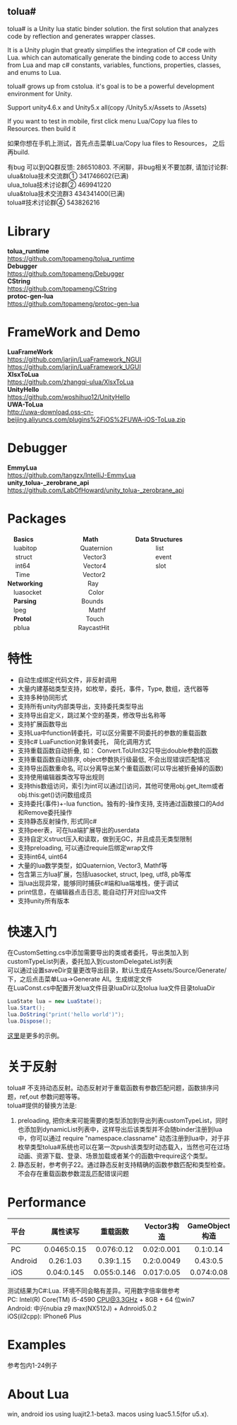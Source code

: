 ## tolua#

tolua# is a Unity lua static binder solution. the first solution that analyzes code by reflection and generates wrapper classes.

It is a Unity plugin that greatly simplifies the integration of C# code with Lua. which can automatically generate the binding code to access Unity from Lua and map c# constants, variables, functions, properties, classes, and enums to Lua.

tolua# grows up from cstolua. it's goal is to be a powerful development environment for Unity.

Support unity4.6.x and Unity5.x all(copy /Unity5.x/Assets to /Assets)

If you want to test in mobile, first click menu Lua/Copy lua files to Resources. then build it

如果你想在手机上测试，首先点击菜单Lua/Copy lua files to Resources， 之后再build.

有bug 可以到QQ群反馈: 286510803. 不闲聊，非bug相关不要加群, 请加讨论群: <br>
ulua&tolua技术交流群① 341746602(已满) <br>
ulua_tolua技术讨论群② 469941220 <br>
ulua&tolua技术交流群3 434341400(已满) <br>
tolua#技术讨论群④ 543826216<br>

# Library
**tolua_runtime** <br>
https://github.com/topameng/tolua_runtime <br>
**Debugger** <br>
https://github.com/topameng/Debugger <br>
**CString** <br>
https://github.com/topameng/CString <br>
**protoc-gen-lua** <br>
https://github.com/topameng/protoc-gen-lua <br>

# FrameWork and Demo
**LuaFrameWork**<br>
https://github.com/jarjin/LuaFramework_NGUI <br>
https://github.com/jarjin/LuaFramework_UGUI <br>
**XlsxToLua**<br>
https://github.com/zhangqi-ulua/XlsxToLua<br>
**UnityHello**<br>
https://github.com/woshihuo12/UnityHello<br>
**UWA-ToLua**<br>
http://uwa-download.oss-cn-beijing.aliyuncs.com/plugins%2FiOS%2FUWA-iOS-ToLua.zip<br>

# Debugger
**EmmyLua**<br>
https://github.com/tangzx/IntelliJ-EmmyLua<br>
**unity_tolua-_zerobrane_api**<br>
https://github.com/LabOfHoward/unity_tolua-_zerobrane_api<br>

# Packages
　**Basics**　　　　　　　　**Math**　　　　　　**Data Structures**<br>
　luabitop　　　　　　　Quaternion　　　　　　　list<br>
　 struct　　　　　　　 　Vector3　　　　　　　　event<br>
　 int64　　　　 　　　  　Vector4　　　　　　　　slot<br>
　 Time　　　　 　　　  　Vector2<br>
**Networking**　　　　 　　　Ray<br>
　luasocket　　　　 　　　 Color<br>
　**Parsing**　　　　 　　　Bounds<br>
　lpeg　　 　　 　　　 　  　Mathf<br>
　**Protol**　　　　　 　 　　 Touch<br>
　pblua　　　 　　 　 　RaycastHit<br>
# 特性
* 自动生成绑定代码文件，非反射调用 <br>
* 大量内建基础类型支持，如枚举，委托，事件，Type, 数组，迭代器等 <br>
* 支持多种协同形式 <br>
* 支持所有unity内部类导出，支持委托类型导出 <br>
* 支持导出自定义，跳过某个空的基类，修改导出名称等 <br>
* 支持扩展函数导出 <br>
* 支持Lua中function转委托，可以区分需要不同委托的参数的重载函数 <br>
* 支持c# LuaFunction对象转委托， 简化调用方式
* 支持重载函数自动折叠, 如： Convert.ToUInt32只导出double参数的函数 <br>
* 支持重载函数自动排序, object参数执行级最低, 不会出现错误匹配情况 <br>
* 支持导出函数重命名, 可以分离导出某个重载函数(可以导出被折叠掉的函数) <br>
* 支持使用编辑器类改写导出规则 <br>
* 支持this数组访问，索引为int可以通过[]访问，其他可使用obj.get_Item或者obj.this:get()访问数组成员 <br>
* 支持委托(事件)+-lua function。独有的-操作支持, 支持通过函数接口的Add和Remove委托操作 <br>
* 支持静态反射操作, 形式同c# <br>
* 支持peer表，可在lua端扩展导出的userdata <br>
* 支持自定义struct压入和读取，做到无GC，并且成员无类型限制
* 支持preloading, 可以通过requie后绑定wrap文件 <br>
* 支持int64, uint64  <br>
* 大量的lua数学类型，如Quaternion, Vector3, Mathf等
* 包含第三方lua扩展，包括luasocket, struct, lpeg, utf8, pb等库 <br>
* 当lua出现异常，能够同时捕获c#端和lua端堆栈，便于调试 <br>
* print信息，在编辑器点击日志, 能自动打开对应lua文件 <br>
* 支持unity所有版本 <br>

# 快速入门
在CustomSetting.cs中添加需要导出的类或者委托，导出类加入到customTypeList列表，委托加入到customDelegateList列表 <br>
可以通过设置saveDir变量更改导出目录，默认生成在Assets/Source/Generate/下，之后点击菜单Lua->Generate All。生成绑定文件 <br>
在LuaConst.cs中配置开发lua文件目录luaDir以及tolua lua文件目录toluaDir <br>
```csharp
LuaState lua = new LuaState();
lua.Start();
lua.DoString("print('hello world')");
lua.Dispose();
```
[这里](Assets/ToLua/Examples/README.md)是更多的示例。
# 关于反射
tolua# 不支持动态反射。动态反射对于重载函数有参数匹配问题，函数排序问题，ref,out 参数问题等等。<br>
tolua#提供的替换方法是:<br>
1. preloading, 把你未来可能需要的类型添加到导出列表customTypeList，同时也添加到dynamicList列表中，这样导出后该类型并不会随binder注册到lua中，你可以通过 require "namespace.classname" 动态注册到lua中，对于非枚举类型tolua#系统也可以在第一次push该类型时动态载入，当然也可在过场动画、资源下载、登录、场景加载或者某个的函数中require这个类型。<br>
2. 静态反射，参考例子22。通过静态反射支持精确的函数参数匹配和类型检查。不会存在重载函数参数混乱匹配错误问题
　
# Performance
|   平台    |   属性读写   | 重载函数  | Vector3构造 |GameObject构造|Vector3归一化|Slerp|
| :-- 		| :-----------:|:---------:| :---------: |:-----------: |:----------: |:--: |
| PC  		|  0.0465:0.15 | 0.076:0.12|0.02:0.001   |0.1:0.14		|0.014:0.001  |0.10:0.11|
| Android   |   0.26:1.03  | 0.39:1.15 |0.2:0.0049   |0.43:0.5		|0.27:0.02	  |0.49:0.16|
| iOS       |  0.04:0.145  | 0.055:0.146 |0.017:0.05   |0.074:0.08	|0.035:0.11	  |0.078:0.58|

测试结果为C#:Lua. 环境不同会略有差异。可用数字倍率做参考<br>
PC: Intel(R) Core(TM) i5-4590 CPU@3.3GHz + 8GB + 64 位win7<br>
Android: 中兴nubia z9 max(NX512J) + Adnroid5.0.2<br>
iOS(il2cpp): IPhone6 Plus<br>
# Examples
参考包内1-24例子

# About Lua
win, android ios using luajit2.1-beta3. macos using luac5.1.5(for u5.x). 
